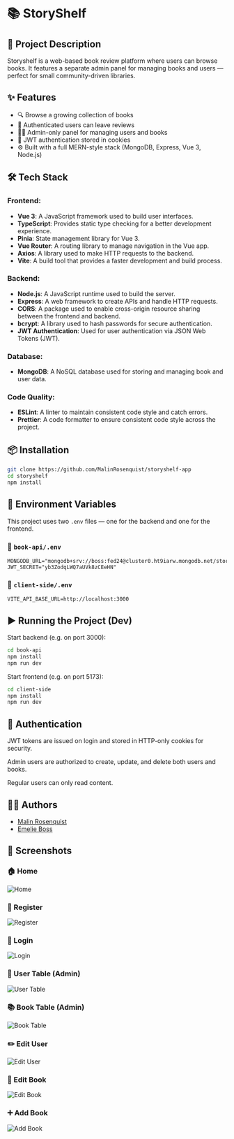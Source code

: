 # 📚 StoryShelf

## 🔎 Project Description

Storyshelf is a web-based book review platform where users can browse books. It features a separate admin panel for managing books and users — perfect for small community-driven libraries.


## ✨ Features

- 🔍 Browse a growing collection of books
- 📝 Authenticated users can leave reviews
- 🧑‍💻 Admin-only panel for managing users and books
- 🍪 JWT authentication stored in cookies
- ⚙️ Built with a full MERN-style stack (MongoDB, Express, Vue 3, Node.js)

## 🛠 Tech Stack

### Frontend:

- **Vue 3**: A JavaScript framework used to build user interfaces.
- **TypeScript**: Provides static type checking for a better development experience.
- **Pinia**: State management library for Vue 3.
- **Vue Router**: A routing library to manage navigation in the Vue app.
- **Axios**: A library used to make HTTP requests to the backend.
- **Vite**: A build tool that provides a faster development and build process.

### Backend:

- **Node.js**: A JavaScript runtime used to build the server.
- **Express**: A web framework to create APIs and handle HTTP requests.
- **CORS**: A package used to enable cross-origin resource sharing between the frontend and backend.
- **bcrypt**: A library used to hash passwords for secure authentication.
- **JWT Authentication**: Used for user authentication via JSON Web Tokens (JWT).

### Database:

- **MongoDB**: A NoSQL database used for storing and managing book and user data.

### Code Quality:

- **ESLint**: A linter to maintain consistent code style and catch errors.
- **Prettier**: A code formatter to ensure consistent code style across the project.

## 📦 Installation


```bash
git clone https://github.com/MalinRosenquist/storyshelf-app
cd storyshelf
npm install
```

## 🔐 Environment Variables

This project uses two `.env` files — one for the backend and one for the frontend.

### 📁 `book-api/.env`

```env
MONGODB_URL="mongodb+srv://boss:fed24@cluster0.ht9iarw.mongodb.net/storyshelf_db"
JWT_SECRET="yb3ZodqLWQ7aUVk8zCEeHN"
```

### 📁 `client-side/.env`

```env
VITE_API_BASE_URL=http://localhost:3000
```

## ▶️ Running the Project (Dev)

Start backend (e.g. on port 3000):

```bash
cd book-api
npm install
npm run dev
```

Start frontend (e.g. on port 5173):

```bash
cd client-side
npm install
npm run dev
```
## 🔐 Authentication
JWT tokens are issued on login and stored in HTTP-only cookies for security.

Admin users are authorized to create, update, and delete both users and books.

Regular users can only read content.

## 👩‍💻 Authors

- [Malin Rosenquist](https://www.github.com/malinrosenquist)
- [Emelie Boss](https://www.github.com/emeliesonjaboss)

## 📸 Screenshots

### 🏠 Home

![Home](./screenshots/screenshot-home.png)

### 📝 Register

![Register](./screenshots/screenshot-register.png)

### 🔐 Login

![Login](./screenshots/screenshot-login.png)

### 👥 User Table (Admin)

![User Table](./screenshots/screenshot-usertable.png)

### 📚 Book Table (Admin)

![Book Table](./screenshots/screenshot-booktable.png)

### ✏️ Edit User

![Edit User](./screenshots/screenshot-edituser.png)

### 📖 Edit Book

![Edit Book](./screenshots/screenshot-editbook.png)

### ➕ Add Book

![Add Book](./screenshots/screenshot-addbook.png)
